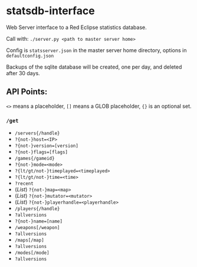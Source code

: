 # statsdb-interface
Web Server interface to a Red Eclipse statistics database.

Call with: `./server.py <path to master server home>`

Config is `statsserver.json` in the master server home directory, options in `defaultconfig.json`

Backups of the sqlite database will be created, one per day, and deleted after 30 days.

## API Points:

`<>` means a placeholder, `[]` means a GLOB placeholder, `{}` is an optional set.

### `/get`
* `/servers{/handle}`
 * `?{not-}host=<IP>`
 * `?{not-}version=[version]`
 * `?{not-}flags=[flags]`
* `/games{/gameid}`
 * `?{not-}mode=<mode>`
 * `?{lt/gt/not-}timeplayed=<timeplayed>`
 * `?{lt/gt/not-}time=<time>`
 * `?recent`
 * (*List*) `?{not-}map=<map>`
 * (*List*) `?{not-}mutator=<mutator>`
 * (*List*) `?{not-}playerhandle=<playerhandle>`
* `/players{/handle}`
 * `?allversions`
 * `?{not-}name=[name]`
* `/weapons[/weapon]`
 * `?allversions`
* `/maps[/map]`
 * `?allversions`
* `/modes[/mode]`
 * `?allversions`
